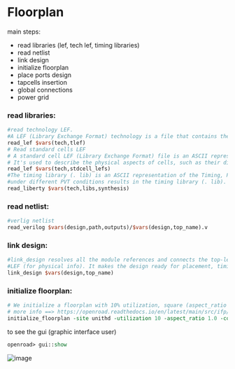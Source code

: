 # Floorplan
main steps:
  * read libraries (lef, tech lef, timing libraries)
  * read netlist 
  * link design
  * initialize floorplan
  * place ports design
  * tapcells insertion
  * global connections
  * power grid


### read libraries:

```tcl
#read technology LEF.
#A LEF (Library Exchange Format) technology is a file that contains the manufacturing rules and the physical and electrical characteristics of a VLSI design.
read_lef $vars(tech,tlef)
# Read standard cells LEF
# A standard cell LEF (Library Exchange Format) file is an ASCII representation of the physical layout of standard cells in a VLSI design.
# It's used to describe the physical aspects of cells, such as their dimensions, pin locations, and routing blockages    
read_lef $vars(tech,stdcell_lefs)                                                                                                                                                                               # Read library cells. 
#The timing library (. lib) is an ASCII representation of the Timing, Power and Area associated with the standard cells. Characterization of cells
#under different PVT conditions results in the timing library (. lib). The delay calculation happens based on input transition (Slew) and the output capacitance (Load) 
read_liberty $vars(tech,libs,synthesis)
```
### read netlist:

```tcl
#verlig netlist 
read_verilog $vars(design,path,outputs)/$vars(design,top_name).v
```

### link design:

```tcl
#link_design resolves all the module references and connects the top-level module with the definitions provided by the loaded Liberty (.lib) files and
#LEF (for physical info). It makes the design ready for placement, timing analysis, and optimization.
link_design $vars(design,top_name)
```

### initialize floorplan:
```tcl
# We initialize a floorplan with 10% utilization, square (aspect_ratio 1.0), and with space between the core and die of 4.7
# more info ==> https://openroad.readthedocs.io/en/latest/main/src/ifp/README.html
initialize_floorplan -site unithd -utilization 10 -aspect_ratio 1.0 -core_space 4.7
```
to see the gui (graphic interface user)
```tcl
openroad> gui::show
```
![image](https://github.com/user-attachments/assets/e3dabea9-99a2-4c00-b71d-624914c33c5c)



